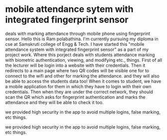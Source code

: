 # mobile attendance sytem with integrated fingerprint sensor
 deals with marking attendance through mobile phone using fingerprint sensor.
Hello this is Ram polabathina.
I'm currently pursuing my diploma in cse at Samskruti college of Engg & Tech.
I have started this "mobile attendance system with integrated fingerprint sensor" as a part of my project work.
Where this porject deals with students attendance marking with biometric authentication, viewing, and modifying etc., things.
First of all the lecturer will be login into a website with their credentials. Then it redirects to a main page where two QR codes will be visible one for to connect to the wifi and other for marking the attendance.
and they will also be able to access the students data too!
When it comes to student, we have a mobile application for them in which they have to login with their own credentials. 
Then when they are under the correct network, they should scan the QR which asks for fingerprint authentication and marks the attendance and they will be able to check it too.

we provided high security in the app to avoid multiple logins, false marking, etc things.

we provided high security in the app to avoid multiple logins, false marking, etc things.


